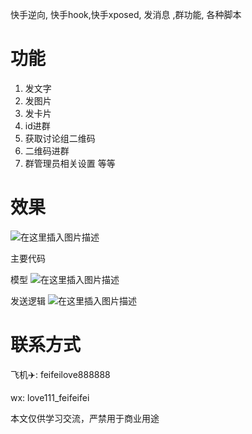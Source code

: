快手逆向, 快手hook,快手xposed, 发消息 ,群功能, 各种脚本

# 功能
1. 发文字
2. 发图片
3. 发卡片
4. id进群
5. 获取讨论组二维码
6. 二维码进群
7. 群管理员相关设置
等等

# 效果
![在这里插入图片描述](https://img-blog.csdnimg.cn/20210429103510630.png?x-oss-process=image/watermark,type_ZmFuZ3poZW5naGVpdGk,shadow_10,text_aHR0cHM6Ly9ibG9nLmNzZG4ubmV0L2JpbmJpbjU5NDczODk3Nw==,size_16,color_FFFFFF,t_70)

主要代码

模型
![在这里插入图片描述](https://img-blog.csdnimg.cn/20210429104609840.png?x-oss-process=image/watermark,type_ZmFuZ3poZW5naGVpdGk,shadow_10,text_aHR0cHM6Ly9ibG9nLmNzZG4ubmV0L2JpbmJpbjU5NDczODk3Nw==,size_16,color_FFFFFF,t_70)

发送逻辑
![在这里插入图片描述](https://img-blog.csdnimg.cn/20210429104656372.png?x-oss-process=image/watermark,type_ZmFuZ3poZW5naGVpdGk,shadow_10,text_aHR0cHM6Ly9ibG9nLmNzZG4ubmV0L2JpbmJpbjU5NDczODk3Nw==,size_16,color_FFFFFF,t_70)

# 联系方式
飞机✈️: feifeilove888888

wx: love111_feifeifei

本文仅供学习交流，严禁用于商业用途
